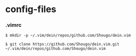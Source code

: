 # config-files

### .vimrc  

``` 
$ mkdir -p ~/.vim/dein/repos/github.com/Shougo/dein.vim

$ git clone https://github.com/Shougo/dein.vim.git ~/.vim/dein/repos/github.com/Shougo/dein.vim
```    
